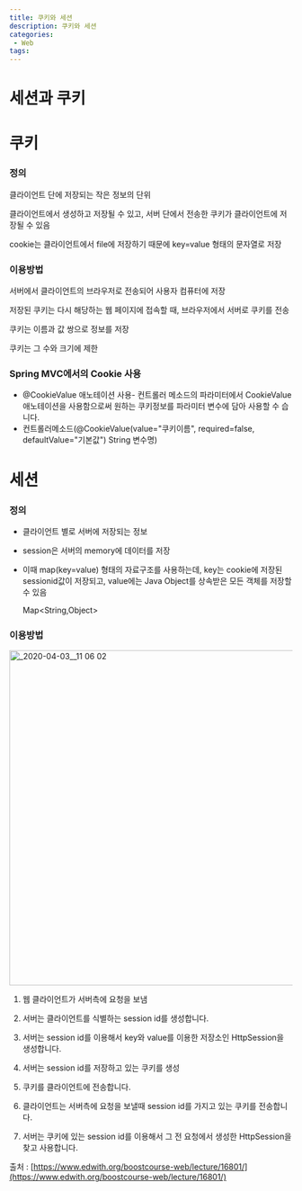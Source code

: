 ```yaml
---
title: 쿠키와 세션
description: 쿠키와 세션
categories:
 - Web
tags:
---
```

# 세션과 쿠키

# 쿠키

### 정의

클라이언트 단에 저장되는 작은 정보의 단위

클라이언트에서 생성하고 저장될 수 있고, 서버 단에서 전송한 쿠키가 클라이언트에 저장될 수 있음

cookie는 클라이언트에서 file에 저장하기 때문에 key=value 형태의 문자열로 저장

### 이용방법

서버에서 클라이언트의 브라우저로 전송되어 사용자 컴퓨터에 저장

저장된 쿠키는 다시 해당하는 웹 페이지에 접속할 때, 브라우저에서 서버로 쿠키를 전송

쿠키는 이름과 값 쌍으로 정보를 저장

쿠키는 그 수와 크기에 제한

### Spring MVC에서의 Cookie 사용

- @CookieValue 애노테이션 사용- 컨트롤러 메소드의 파라미터에서 CookieValue애노테이션을 사용함으로써 원하는 쿠키정보를 파라미터 변수에 담아 사용할 수 습니다.
- 컨트롤러메소드(@CookieValue(value="쿠키이름", required=false, defaultValue="기본값") String 변수명)

# 세션

### 정의

- 클라이언트 별로 서버에 저장되는 정보
- session은 서버의 memory에 데이터를 저장
- 이때 map(key=value) 형태의 자료구조를 사용하는데, key는 cookie에 저장된 sessionid값이 저장되고, value에는 Java Object를 상속받은 모든 객체를 저장할 수 있음

    Map<String,Object>

### 이용방법

<img width="596" alt="_2020-04-03__11 06 02" src="https://user-images.githubusercontent.com/37287788/78371075-739e7c80-7602-11ea-88df-70bab1242aa9.png">


1) 웹 클라이언트가 서버측에 요청을 보냄

2) 서버는 클라이언트를 식별하는 session id를 생성합니다.

3) 서버는 session id를 이용해서 key와 value를 이용한 저장소인 HttpSession을 생성합니다.

4) 서버는 session id를 저장하고 있는 쿠키를 생성

5) 쿠키를 클라이언트에 전송합니다.

6) 클라이언트는 서버측에 요청을 보낼때 session id를 가지고 있는 쿠키를 전송합니다.

7) 서버는 쿠키에 있는 session id를 이용해서 그 전 요청에서 생성한 HttpSession을 찾고 사용합니다.

출처 : [https://www.edwith.org/boostcourse-web/lecture/16801/](https://www.edwith.org/boostcourse-web/lecture/16801/)
